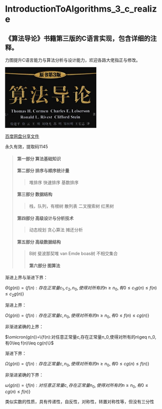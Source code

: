 # IntroductionToAlgorithms_3_c_realize
## 《算法导论》书籍第三版的C语言实现，包含详细的注释。

力图提升C语言能力与算法分析与设计能力，欢迎各路大佬指正与修改。

<img src="OtherFiles/titlepic.png" alt="封面图片" width="300">

[百度网盘分享文件](https://pan.baidu.com/s/1Ms49FihqXjuU3n785BTa-w?pwd=1145)

永久有效，提取码1145

> #### 第一部分 算法基础知识
> #### 第二部分 排序与顺序统计量
> >堆排序
> >快速排序
> >基数排序
> #### 第三部分 数据结构
> >栈，队列，有根树
> >散列表
> >二叉搜索树
> >红黑树
> #### 第四部分 高级设计与分析技术
> >动态规划
> >贪心算法
> >摊还分析
> #### 第五部分 高级数据结构
> >B树
> >斐波那契堆
> >van Emde boas树
> >不相交集合
> >#### 第六部分 图算法

渐进上界与渐进下界：

$\Theta(g(n))=\{f(n):存在正常量c_1,c_2,n_0,使得对所有的n\geq n_0,有0\leq c_1g(n)\leq f(n)\leq c_2g(n)\}$

渐进上界：

$O(g(n))=\{f(n):存在正常量c,n_0,使得对所有的n\geq n_0,有0\leq f(n)\leq cg(n)\}$

非渐进紧确的上界：

$\omicron(g(n))=\{f(n):对任意正常量c,存在正常量n_0,使得对所有的n\geq n_0,有0\leq f(n)\leq cg(n)\}$

渐进下界：

$\Omega(g(n))=\{f(n):存在正常量c,n_0,使得对所有的n\geq n_0,有0\leq cg(n)\leq f(n)\}$

非渐进紧确的下界：

$\omega(g(n))=\{f(n):对任意正常量c,存在正常量n_0,使得对所有的n\geq n_0,有0 \leq cg(n)\leq f(n)\}$

类似实数的性质，具有传递性，自反性，对称性，转置对称性等，但没有三分性
